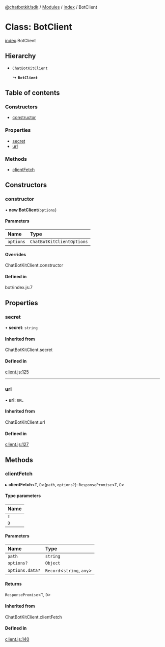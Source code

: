 [@chatbotkit/sdk](../README.md) / [Modules](../modules.md) / [index](../modules/index.md) / BotClient

# Class: BotClient

[index](../modules/index.md).BotClient

## Hierarchy

- `ChatBotKitClient`

  ↳ **`BotClient`**

## Table of contents

### Constructors

- [constructor](index.BotClient.md#constructor)

### Properties

- [secret](index.BotClient.md#secret)
- [url](index.BotClient.md#url)

### Methods

- [clientFetch](index.BotClient.md#clientfetch)

## Constructors

### constructor

• **new BotClient**(`options`)

#### Parameters

| Name | Type |
| :------ | :------ |
| `options` | `ChatBotKitClientOptions` |

#### Overrides

ChatBotKitClient.constructor

#### Defined in

bot/index.js:7

## Properties

### secret

• **secret**: `string`

#### Inherited from

ChatBotKitClient.secret

#### Defined in

[client.js:125](https://github.com/chatbotkit/node-sdk/blob/7c74fe0/packages/sdk/src/client.js#L125)

___

### url

• **url**: `URL`

#### Inherited from

ChatBotKitClient.url

#### Defined in

[client.js:127](https://github.com/chatbotkit/node-sdk/blob/7c74fe0/packages/sdk/src/client.js#L127)

## Methods

### clientFetch

▸ **clientFetch**<`T`, `D`\>(`path`, `options?`): `ResponsePromise`<`T`, `D`\>

#### Type parameters

| Name |
| :------ |
| `T` |
| `D` |

#### Parameters

| Name | Type |
| :------ | :------ |
| `path` | `string` |
| `options?` | `Object` |
| `options.data?` | `Record`<`string`, `any`\> |

#### Returns

`ResponsePromise`<`T`, `D`\>

#### Inherited from

ChatBotKitClient.clientFetch

#### Defined in

[client.js:140](https://github.com/chatbotkit/node-sdk/blob/7c74fe0/packages/sdk/src/client.js#L140)
